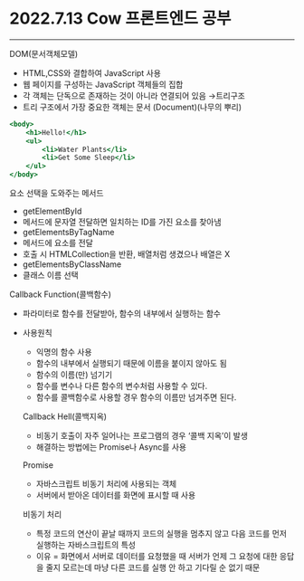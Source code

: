 # 2022.7.13 Cow 프론트엔드 공부

---

DOM(문서객체모델)

- HTML,CSS와 결합하여 JavaScript 사용
- 웹 페이지를 구성하는 JavaScript 객체들의 집합
- 각 객체는 단독으로 존재하는 것이 아니라 연결되어 있음
→트리구조
- 트리 구조에서 가장 중요한 객체는 문서 (Document)(나무의 뿌리)

```jsx
<body>
	<h1>Hello!</h1>
	<ul>
		<li>Water Plants</li>
		<li>Get Some Sleep</li>
	</ul>
</body>
```

요소 선택을 도와주는 메서드

- getElementById
- 메서드에 문자열 전달하면 일치하는 ID를 가진 요소를 찾아냄
- getElementsByTagName
- 메서드에 요소를 전달
- 호출 시 HTMLCollection을 반환, 배열처럼 생겼으나 배열은 X
- getElementsByClassName
- 클래스 이름 선택

Callback Function(콜백함수)

- 파라미터로 함수를 전달받아, 함수의 내부에서 실행하는 함수
- 사용원칙
    - 익명의 함수 사용
    - 함수의 내부에서 실행되기 때문에 이름을 붙이지 않아도 됨
    - 함수의 이름(만) 넘기기
    - 함수를 변수나 다른 함수의 변수처럼 사용할 수 있다.
    - 함수를 콜백함수로 사용할 경우 함수의 이름만 넘겨주면 된다.
    
    Callback Hell(콜백지옥)
    
    - 비동기 호출이 자주 일어나는 프로그램의 경우 ‘콜백 지옥’이 발생
    - 해결하는 방법에는 Promise나 Async를 사용
    
    Promise
    
    - 자바스크립트 비동기 처리에 사용되는 객체
    - 서버에서 받아온 데이터를 화면에 표시할 때 사용
    
    비동기 처리
    
    - 특정 코드의 연산이 끝날 때까지 코드의 실행을 멈추지 않고 다음 코드를 먼저 실행하는 자바스크립트의 특성
    - 이유 = 화면에서 서버로 데이터를 요청했을 때 서버가 언제 그 요청에 대한 응답을 줄지 모르는데 마냥 다른 코드를 실행 안 하고 기다릴 순 없기 때문